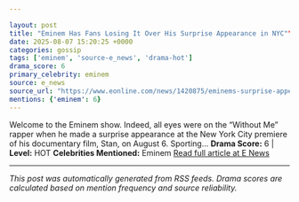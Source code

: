 ```yaml
---

layout: post
title: "Eminem Has Fans Losing It Over His Surprise Appearance in NYC"""
date: 2025-08-07 15:20:25 +0000
categories: gossip
tags: ['eminem', 'source-e_news', 'drama-hot']
drama_score: 6
primary_celebrity: eminem
source: e_news
source_url: "https://www.eonline.com/news/1420875/eminems-surprise-appearance-at-documentary-premiere?cmpid=rss-syndicate-genericrss-us-top_stories"""
mentions: {'eminem': 6}
---
```


Welcome to the Eminem show. Indeed, all eyes were on the “Without Me” rapper when he made a surprise appearance at the New York City premiere of his documentary film, Stan, on August 6. Sporting... **Drama Score:** 6 | **Level:** HOT **Celebrities Mentioned:** Eminem [Read full article at E News](https://www.eonline.com/news/1420875/eminems-surprise-appearance-at-documentary-premiere?cmpid=rss-syndicate-genericrss-us-top_stories)

---

*This post was automatically generated from RSS feeds. Drama scores are calculated based on mention frequency and source reliability.*